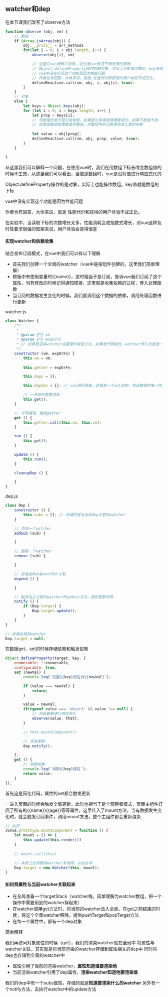 ## watcher和dep

在本节课我们改写了observe方法

```js
function observe (obj, vm) {
    // 数组
    if (Array.isArray(obj)) {
        obj.__proto__ = arr_methods
        for(let i = 0; i < obj.length; i++) {
            observe(obj[i], vm)

            // 这里在vue源码中没有，这也是vue改变下标没用的原因
            // Object.defineProperty操作的是对象，实际上也能操作数组，key值就是数组的下标
            // vue中没有实现这个功能是因为性能问题
            // 作者也有回答，大体来说，就是 性能代价和获得的用户体验不成正比。
            defineReactive.call(vm, obj, i, obj[i], true);
        }
    } 
    // 对象
    else {
        let keys = Object.keys(obj);
        for (let i = 0; i < keys.length; i++) {
            let prop = keys[i];
            // 判断属性是不是引用类型，如果是引用类型就需要递归，如果不是就不用
            // 如果是数组就需要循环数组，对数组中的元素再完成上面的判断
    
            let value = obj[prop];
            defineReactive.call(vm, obj, prop, value, true);
        }
    }

}
```
从这里我们可以解释一个问题，在使用vue时，我们在用数组下标去改变数组值的时候不生效，从这里我们可以看出，当值是数组时，vue是没对值进行响应式化的

Object.defineProperty操作的是对象，实际上也能操作数组，key值就是数组的下标

vue中没有实现这个功能是因为性能问题

作者也有回答，大体来说，就是 性能代价和获得的用户体验不成正比。

在实验中，当读取下标的次数增长太多，性能消耗会成指数式增长，对vue这种及时性要求很强的框架来说，用户体验会变得很差

#### 实现watcher和依赖收集
结合发布订阅模式，在vue中我们可以有以下理解
- 首先我们创建一个全局的watcher（vue中是按组件创建的，这里我们简单理解）
- 模板中有使用变量时{{name}}，这时相当于是订阅，告诉vue我们订阅了这个属性，当有修改的时候记得通知模板，这里就是收集依赖的过程，传入处理函数
- 当订阅的数据发生变化的时候，我们就调用这个数据的依赖，调用处理函数进行更新

watcher.js
```js
class Watcher {
    /**
     * 
     * @param {*} vm 
     * @param {*} expOrFn 
     * // 如果是渲染watcher这里穿的就是方法，如果是计算属性，watcher传入的就是一个字符串？？？
     */
    constructor (vm, expOrFn) {
        this.vm = vm;
        
        this.getter = expOrFn;

        this.deps = [];

        this.depIds = {}; // vue源码里面，这里是一个set结构，保证数据的唯一性，简化代码先不讨论这一块

        // 一开始时需要渲染
        this.get();
    }

    // 计算属性，触发getter
    get () {
        this.getter.call(this.vm, this.vm);
    }

    run () {
        this.get();
    }

    update () {
        this.run();
    }

    cleanupDep () {

    }
}
```

dep.js
```js
class Dep {
    constructor () {
        this.subs = []; // 存储的是与当前dep关联的watcher
    }

    // 添加一个watcher
    addSub (sub) {

    }

    // 删除一个watcher
    remove (sub) {

    }

    // 将当前dep与watcher关联
    depend () {

    }

    // 触发与之关联的watcher的update方法，起到更新作用
    notify () {
        if (Dep.target) {
            Dep.target.update();
        }
    }
}

// 存储全局的watcher
Dep.target = null;
```

在数据get，set的时候存储依赖和触发依赖
```js
Object.defineProperty(target, key, {
    enumerable: !!enumerable,
    configurable: true,
    set (newVal) {
        console.log(`设置${key}属性为${newVal}`);

        if (value === newVal) {
            return;
        }

        value = newVal;
        if(typeof value === 'object' && value !== null) {
            // 将新数据进行响应式化
            observe(value, that);
        }

        // that.mountComponent()

        // 派发更新
        dep.notify();

    },
    get () {
        // 依赖收集
        console.log(`读取${key}属性`);
        return value;
    }
});
```

首先这是简化代码，属性的set都会触发更新

一进入页面的时候会触发全局更新，此时也相当于是个观察者模式，页面主组件订阅了所有的{{name}}{{age}}等等属性，这里传入了mount方法，当有数据发生变化时，就会触发订阅事件，调用mount方法，整个主组件都会重新渲染
```js
// 执行
JGVue.prototype.mountComponent = function () {
    let mount = () => {
        this.update(this.render())
    }
    
    // mount.call(this)

    // 本质上应该教给watcher来调用，以后会学
    Dep.target = new Watcher(this, mount);
}
```

#### 如何将属性与当前watcher关联起来
- 在全局准备一个targetStack（watcher栈，简单理解为watcher数组，把一个操作中需要用到的watcher存起来）
- 在watcher调用get方法时，将当前的watcher放入全局，在get之前结束的时候，将这个全局watcher移除，提供pushTarget和popTarget方法
- 在每一个属性中，都有一个dep对象

简单解释

我们再访问对象属性的时候（get），我们的渲染watcher就在全局中
将属性与watcher关联，其实就是将当前渲染的watcher存储到属性相关的dep中
同时将dep也存储到全局的watcher中
- 属性引用了当前的渲染watcher，**属性知道谁要渲染他**
- 当前渲染watcher引用了dep属性，**渲染watcher知道他要渲染谁**

我们的dep中有一个subs属性，存储的就是**知道要渲染什么的watcher**
另外有一个notify方法，去执行watcher中的update方法
